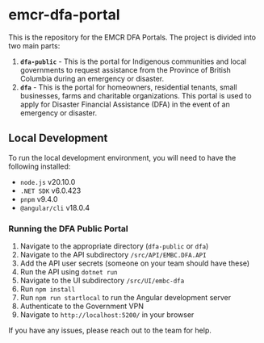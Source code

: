 # emcr-dfa-portal
This is the repository for the EMCR DFA Portals. The project is divided into two main parts:
1. **`dfa-public`** - This is the portal for Indigenous communities and local governments to request assistance from the Province of British Columbia during an emergency or disaster.
2. **`dfa`** - This is the portal for homeowners, residential tenants, small businesses, farms and charitable organizations. This portal is used to apply for Disaster Financial Assistance (DFA) in the event of an emergency or disaster.

## Local Development
To run the local development environment, you will need to have the following installed:
- `node.js` v20.10.0
- `.NET SDK` v6.0.423
- `pnpm` v9.4.0
- `@angular/cli` v18.0.4

### Running the DFA Public Portal
1. Navigate to the appropriate directory (`dfa-public` or `dfa`)
2. Navigate to the API subdirectory `/src/API/EMBC.DFA.API`
3. Add the API user secrets (someone on your team should have these)
4. Run the API using `dotnet run`
5. Navigate to the UI subdirectory `/src/UI/embc-dfa`
6. Run `npm install`
7. Run `npm run startlocal` to run the Angular development server
8. Authenticate to the Government VPN
9. Navigate to `http://localhost:5200/` in your browser

If you have any issues, please reach out to the team for help.